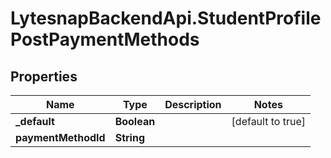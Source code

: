 # LytesnapBackendApi.StudentProfilePostPaymentMethods

## Properties

Name | Type | Description | Notes
------------ | ------------- | ------------- | -------------
**_default** | **Boolean** |  | [default to true]
**paymentMethodId** | **String** |  | 


